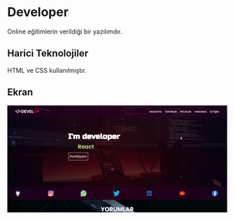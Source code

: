 
<h1>Developer</h1>

Online eğitimlerin verildiği bir yazılımdır.

<h2>Harici Teknolojiler </h2>

HTML ve CSS kullanılmıştır.

<h2>Ekran</h2>

![](developer.gif)